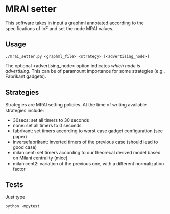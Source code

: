 # MRAI setter

This software takes in input a graphml annotated according to the specifications of IoF and set the node MRAI values.

## Usage

```
./mrai_setter.py <graphml_file> <strategy> [<advertising_node>]
```

The optional <advertising_node> option indicates *which node is advertising*.
This can be of paramount importance for some strategies (e.g., Fabrikant gadgets).

## Strategies

Strategies are MRAI setting policies.
At the time of writing available strategies include:
  * 30secs: set all timers to 30 seconds
  * none: set all timers to 0 seconds
  * fabrikant: set timers according to worst case gadget configuration (see paper)
  * inversefabrikant: inverted timers of the previous case (should lead to good case)
  * milanicent: set timers according to our theorecal derived model based on Milani centrality (mice)
  * milanicent2: variation of the previous one, with a different normalization factor

## Tests

Just type
```
python -mpytest
```

